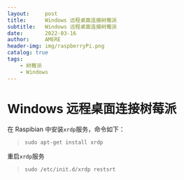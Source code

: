 ```yaml
---
layout:     post
title:      Windows 远程桌面连接树莓派
subtitle:   Windows 远程桌面连接树莓派
date:       2022-03-16
author:     AMERE
header-img: img/raspberryPi.png
catalog: true
tags:
    - 树莓派
    - Windows
---
```


# Windows 远程桌面连接树莓派

在 Raspibian 中安装`xrdp`服务，命令如下：

> ```shell
> sudo apt-get install xrdp
> ```

重启`xrdp`服务

> ```shell
> sudo /etc/init.d/xrdp restsrt
> ```